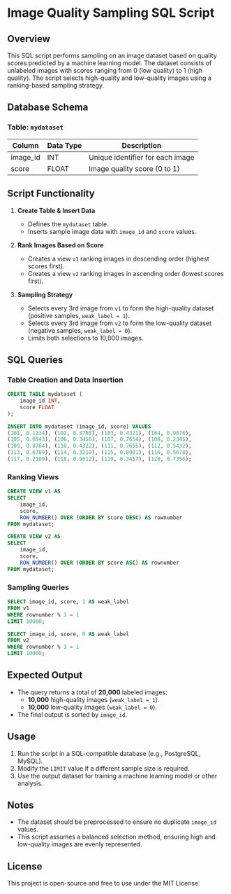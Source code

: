# Image Quality Sampling SQL Script

## Overview
This SQL script performs sampling on an image dataset based on quality scores predicted by a machine learning model. The dataset consists of unlabeled images with scores ranging from 0 (low quality) to 1 (high quality). The script selects high-quality and low-quality images using a ranking-based sampling strategy.

## Database Schema
### Table: `mydataset`
| Column   | Data Type | Description                         |
|----------|----------|-------------------------------------|
| image_id | INT      | Unique identifier for each image   |
| score    | FLOAT    | Image quality score (0 to 1)       |

## Script Functionality
1. **Create Table & Insert Data**
   - Defines the `mydataset` table.
   - Inserts sample image data with `image_id` and `score` values.

2. **Rank Images Based on Score**
   - Creates a view `v1` ranking images in descending order (highest scores first).
   - Creates a view `v2` ranking images in ascending order (lowest scores first).

3. **Sampling Strategy**
   - Selects every 3rd image from `v1` to form the high-quality dataset (positive samples, `weak_label = 1`).
   - Selects every 3rd image from `v2` to form the low-quality dataset (negative samples, `weak_label = 0`).
   - Limits both selections to 10,000 images.

## SQL Queries
### Table Creation and Data Insertion
```sql
CREATE TABLE mydataset (
    image_id INT,
    score FLOAT
);

INSERT INTO mydataset (image_id, score) VALUES
(101, 0.1234), (102, 0.8765), (103, 0.4321), (104, 0.9876),
(105, 0.6543), (106, 0.3456), (107, 0.7654), (108, 0.2345),
(109, 0.8764), (110, 0.4322), (111, 0.7655), (112, 0.5432),
(113, 0.6789), (114, 0.3210), (115, 0.8901), (116, 0.5678),
(117, 0.2109), (118, 0.9012), (119, 0.3457), (120, 0.7356);
```

### Ranking Views
```sql
CREATE VIEW v1 AS
SELECT
    image_id,
    score,
    ROW_NUMBER() OVER (ORDER BY score DESC) AS rownumber
FROM mydataset;

CREATE VIEW v2 AS
SELECT
    image_id,
    score,
    ROW_NUMBER() OVER (ORDER BY score ASC) AS rownumber
FROM mydataset;
```

### Sampling Queries
```sql
SELECT image_id, score, 1 AS weak_label
FROM v1
WHERE rownumber % 3 = 1
LIMIT 10000;

SELECT image_id, score, 0 AS weak_label
FROM v2
WHERE rownumber % 3 = 1
LIMIT 10000;
```

## Expected Output
- The query returns a total of **20,000** labeled images:
  - **10,000** high-quality images (`weak_label = 1`).
  - **10,000** low-quality images (`weak_label = 0`).
- The final output is sorted by `image_id`.

## Usage
1. Run the script in a SQL-compatible database (e.g., PostgreSQL, MySQL).
2. Modify the `LIMIT` value if a different sample size is required.
3. Use the output dataset for training a machine learning model or other analysis.

## Notes
- The dataset should be preprocessed to ensure no duplicate `image_id` values.
- This script assumes a balanced selection method, ensuring high and low-quality images are evenly represented.

## License
This project is open-source and free to use under the MIT License.

